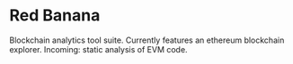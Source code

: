 # Red Banana

Blockchain analytics tool suite.
Currently features an ethereum blockchain explorer.
Incoming: static analysis of EVM code.